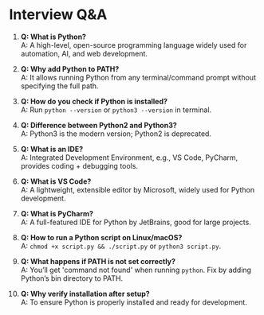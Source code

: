 # Interview Q&A

1. **Q: What is Python?**  
   A: A high-level, open-source programming language widely used for automation, AI, and web development.

2. **Q: Why add Python to PATH?**  
   A: It allows running Python from any terminal/command prompt without specifying the full path.

3. **Q: How do you check if Python is installed?**  
   A: Run `python --version` or `python3 --version` in terminal.

4. **Q: Difference between Python2 and Python3?**  
   A: Python3 is the modern version; Python2 is deprecated.

5. **Q: What is an IDE?**  
   A: Integrated Development Environment, e.g., VS Code, PyCharm, provides coding + debugging tools.

6. **Q: What is VS Code?**  
   A: A lightweight, extensible editor by Microsoft, widely used for Python development.

7. **Q: What is PyCharm?**  
   A: A full-featured IDE for Python by JetBrains, good for large projects.

8. **Q: How to run a Python script on Linux/macOS?**  
   A: `chmod +x script.py && ./script.py` or `python3 script.py`.

9. **Q: What happens if PATH is not set correctly?**  
   A: You’ll get 'command not found' when running `python`. Fix by adding Python’s bin directory to PATH.

10. **Q: Why verify installation after setup?**  
   A: To ensure Python is properly installed and ready for development.
